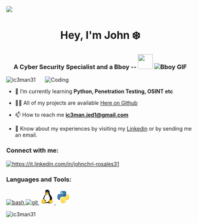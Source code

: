 
<img src="https://www.skwigly.co.uk/wp-content/uploads/2017/05/Bruce_Lee_Skwigly.gif" width="900" height="auto">

<h1 align="center">Hey, I'm John  ❄️ </h1>  
<h3 align="center">A Cyber Security Specialist and a Bboy --
<img src="https://media.tenor.com/lNtmoshuUI8AAAAj/bahroo-hacker.gif" width="40" height="40" />
<img src="https://images-wixmp-ed30a86b8c4ca887773594c2.wixmp.com/f/19947f4e-cda7-4d8c-a9de-bd3f68ac3aa1/d8wp0wl-de112751-ae24-44e9-9f56-602ecc8b5e7d.gif?token=eyJ0eXAiOiJKV1QiLCJhbGciOiJIUzI1NiJ9.eyJzdWIiOiJ1cm46YXBwOjdlMGQxODg5ODIyNjQzNzNhNWYwZDQxNWVhMGQyNmUwIiwiaXNzIjoidXJuOmFwcDo3ZTBkMTg4OTgyMjY0MzczYTVmMGQ0MTVlYTBkMjZlMCIsIm9iaiI6W1t7InBhdGgiOiJcL2ZcLzE5OTQ3ZjRlLWNkYTctNGQ4Yy1hOWRlLWJkM2Y2OGFjM2FhMVwvZDh3cDB3bC1kZTExMjc1MS1hZTI0LTQ0ZTktOWY1Ni02MDJlY2M4YjVlN2QuZ2lmIn1dXSwiYXVkIjpbInVybjpzZXJ2aWNlOmZpbGUuZG93bmxvYWQiXX0.A05KLxemFEt4GNicJKSh13lwGajtvUq69sSFakE_Ar0" alt="Bboy GIF"
width="60" height="70">
</h3>  
<img align="right" alt="Coding" width="400" src="https://cdn.dribbble.com/users/116488/screenshots/1653824/media/ee27ad56bda4019488994d7edfb302e1.gif">

<p align="left"> <img src="https://komarev.com/ghpvc/?username=ic3man31&label=Profile%20views&color=0e75b6&style=flat" alt="ic3man31" /> </p>

- 🌱 I’m currently learning **Python, Penetration Testing, OSINT etc**  
  
- 👨‍💻 All of my projects are available [Here on Github](https://github.com/ic3man31)  
  
- 📫 How to reach me **ic3man.jed1@gmail.com**  
  
- 📄 Know about my experiences by visiting my [Linkedin](https://it.linkedin.com/in/johnchri-rosales31) or by sending me an email. 
  
<h3 align="left">Connect with me:</h3>  
<p align="left">  
<a href="https://linkedin.com/in/https://it.linkedin.com/in/johnchri-rosales31" target="blank"><img align="center" src="https://raw.githubusercontent.com/rahuldkjain/github-profile-readme-generator/master/src/images/icons/Social/linked-in-alt.svg" alt="https://it.linkedin.com/in/johnchri-rosales31" height="30" width="40" /></a>  
</p>  
  
<h3 align="left">Languages and Tools:</h3>  
<p align="left"> <a href="https://www.gnu.org/software/bash/" target="_blank" rel="noreferrer"> <img src="https://upload.wikimedia.org/wikipedia/commons/thumb/4/4b/Bash_Logo_Colored.svg/512px-Bash_Logo_Colored.svg.png?20180723054350" alt="bash" width="40" height="40"/> </a> <a href="https://git-scm.com/" target="_blank" rel="noreferrer"> <img src="https://www.vectorlogo.zone/logos/git-scm/git-scm-icon.svg" alt="git" width="40" height="40"/> </a> <a href="https://www.linux.org/" target="_blank" rel="noreferrer"> <img src="https://raw.githubusercontent.com/devicons/devicon/master/icons/linux/linux-original.svg" alt="linux" width="40" height="40"/> </a> <a href="https://www.python.org" target="_blank" rel="noreferrer"> <img src="https://raw.githubusercontent.com/devicons/devicon/master/icons/python/python-original.svg" alt="python" width="40" height="40"/> </a> </p>  
  
<p><img align="center" src="https://github-readme-stats.vercel.app/api/top-langs?username=ic3man31&show_icons=true&locale=en&layout=compact" alt="ic3man31" /></p>
